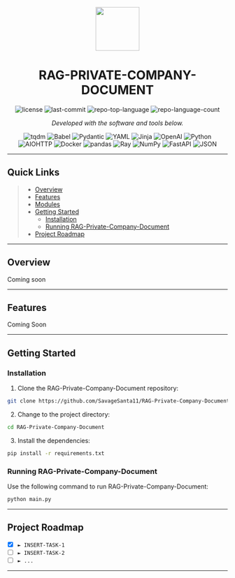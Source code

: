 
<p align="center">
  <img src="https://cdn-icons-png.flaticon.com/512/6295/6295417.png" width="100" />
</p>
<p align="center">
    <h1 align="center">RAG-PRIVATE-COMPANY-DOCUMENT</h1>
</p>
<p align="center">
	<img src="https://img.shields.io/github/license/SavageSanta11/RAG-Private-Company-Document?style=flat&color=0080ff" alt="license">
	<img src="https://img.shields.io/github/last-commit/SavageSanta11/RAG-Private-Company-Document?style=flat&logo=git&logoColor=white&color=0080ff" alt="last-commit">
	<img src="https://img.shields.io/github/languages/top/SavageSanta11/RAG-Private-Company-Document?style=flat&color=0080ff" alt="repo-top-language">
	<img src="https://img.shields.io/github/languages/count/SavageSanta11/RAG-Private-Company-Document?style=flat&color=0080ff" alt="repo-language-count">
<p>
<p align="center">
		<em>Developed with the software and tools below.</em>
</p>
<p align="center">
	<img src="https://img.shields.io/badge/tqdm-FFC107.svg?style=flat&logo=tqdm&logoColor=black" alt="tqdm">
	<img src="https://img.shields.io/badge/Babel-F9DC3E.svg?style=flat&logo=Babel&logoColor=black" alt="Babel">
	<img src="https://img.shields.io/badge/Pydantic-E92063.svg?style=flat&logo=Pydantic&logoColor=white" alt="Pydantic">
	<img src="https://img.shields.io/badge/YAML-CB171E.svg?style=flat&logo=YAML&logoColor=white" alt="YAML">
	<img src="https://img.shields.io/badge/Jinja-B41717.svg?style=flat&logo=Jinja&logoColor=white" alt="Jinja">
	<img src="https://img.shields.io/badge/OpenAI-412991.svg?style=flat&logo=OpenAI&logoColor=white" alt="OpenAI">
	<img src="https://img.shields.io/badge/Python-3776AB.svg?style=flat&logo=Python&logoColor=white" alt="Python">
	<br>
	<img src="https://img.shields.io/badge/AIOHTTP-2C5BB4.svg?style=flat&logo=AIOHTTP&logoColor=white" alt="AIOHTTP">
	<img src="https://img.shields.io/badge/Docker-2496ED.svg?style=flat&logo=Docker&logoColor=white" alt="Docker">
	<img src="https://img.shields.io/badge/pandas-150458.svg?style=flat&logo=pandas&logoColor=white" alt="pandas">
	<img src="https://img.shields.io/badge/Ray-028CF0.svg?style=flat&logo=Ray&logoColor=white" alt="Ray">
	<img src="https://img.shields.io/badge/NumPy-013243.svg?style=flat&logo=NumPy&logoColor=white" alt="NumPy">
	<img src="https://img.shields.io/badge/FastAPI-009688.svg?style=flat&logo=FastAPI&logoColor=white" alt="FastAPI">
	<img src="https://img.shields.io/badge/JSON-000000.svg?style=flat&logo=JSON&logoColor=white" alt="JSON">
</p>
<hr>

##  Quick Links

> - [ Overview](#-overview)
> - [ Features](#-features)
> - [ Modules](#-modules)
> - [ Getting Started](#-getting-started)
>   - [ Installation](#-installation)
>   - [ Running RAG-Private-Company-Document](#-running-RAG-Private-Company-Document)
> - [ Project Roadmap](#-project-roadmap)

---

##  Overview

Coming soon

---

##  Features

Coming Soon

---

##  Getting Started

###  Installation

1. Clone the RAG-Private-Company-Document repository:

```sh
git clone https://github.com/SavageSanta11/RAG-Private-Company-Document
```

2. Change to the project directory:

```sh
cd RAG-Private-Company-Document
```

3. Install the dependencies:

```sh
pip install -r requirements.txt
```

###  Running RAG-Private-Company-Document

Use the following command to run RAG-Private-Company-Document:

```sh
python main.py
```
---
##  Project Roadmap

- [X] `► INSERT-TASK-1`
- [ ] `► INSERT-TASK-2`
- [ ] `► ...`

---
